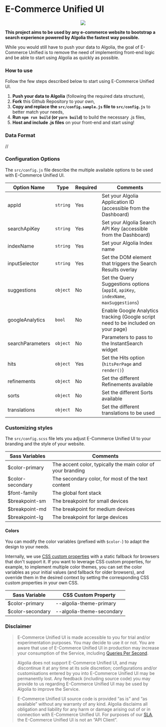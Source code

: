 # E-Commerce Unified UI

<p align="center">
<img src="https://cl.ly/c3fa6a6b250a/Screenshot%2525202019-05-27%252520at%25252010.17.35.png" />
</p>

**This project aims to be used by any e-commerce website to bootstrap a search experience powered by Algolia the fastest way possible.**

While you would still have to push your data to Algolia, the goal of E-Commerce Unified is to remove the need of implementing front-end logic and be able to start using Algolia as quickly as possible.

### How to use

Follow the few steps described below to start using E-Commerce Unified UI.

1. **Push your data to Algolia** (following the required data structure),
2. **Fork** this Github Repository to your own,
3. **Copy and replace the `src/config.sample.js` file to `src/config.js`** to better match your needs,
4. **Run `npm run build` (or `yarn build`)** to build the necessary .js files,
5. **Host and include .js files** on your front-end and start using!

### Data Format

//

### Configuration Options

The `src/config.js` file describe the multiple available options to be used with E-Commerce Unified UI.

| Option Name      | Type     | Required | Comments                                                                             |
| ---------------- | -------- | -------- | ------------------------------------------------------------------------------------ |
| appId            | `string` | Yes      | Set your Algolia Application ID (accessible from the Dashboard)                      |
| searchApiKey     | `string` | Yes      | Set your Algolia Search API Key (accessible from the Dashboard)                      |
| indexName        | `string` | Yes      | Set your Algolia Index name                                                          |
| inputSelector    | `string` | Yes      | Set the DOM element that triggers the Search Results overlay                         |
| suggestions      | `object` | No       | Set the Query Suggestions options (`appId`, `apiKey`, `indexName`, `maxSuggestions`) |
| googleAnalytics  | `bool`   | No       | Enable Google Analytics tracking (Google script need to be included on your page)    |
| searchParameters | `object` | No       | Parameters to pass to the InstantSearch widget                                       |
| hits             | `object` | Yes      | Set the Hits option (`hitsPerPage` and `render()`)                                   |
| refinements      | `object` | No       | Set the different Refinements available                                              |
| sorts            | `object` | No       | Set the different Sorts available                                                    |
| translations     | `object` | No       | Set the different translations to be used                                            |

### Customizing styles

The `src/config.scss` file lets you adjust E-Commerce Unified UI to your branding and the style of your website.

| Sass Variables    | Comments                                                    |
| ----------------- | ----------------------------------------------------------- |
| \$color-primary   | The accent color, typically the main color of your branding |
| \$color-secondary | The secondary color, for most of the text content           |
| \$font-family     | The global font stack                                       |
| \$breakpoint-sm   | The breakpoint for small devices                            |
| \$breakpoint-md   | The breakpoint for medium devices                           |
| \$breakpoint-lg   | The breakpoint for large devices                            |

#### Colors

You can modify the color variables (prefixed with `$color-`) to adapt the design to your needs.

Internally, we use [CSS custom properties](https://developer.mozilla.org/en-US/docs/Web/CSS/Using_CSS_custom_properties) with a static fallback for browsers that don't support it. If you want to leverage CSS custom properties, for example, to implement multiple color themes, you can set the color variables as your initial values (and fallback for older browsers), and override them in the desired context by setting the corresponding CSS custom properties in your own CSS.

| Sass Variable     | CSS Custom Property       |
| ----------------- | ------------------------- |
| \$color-primary   | --algolia-theme-primary   |
| \$color-secondary | --algolia-theme-secondary |

### Disclaimer

> E-Commerce Unified UI is made accessible to you for trial and/or experimentation purposes. You may decide to use it or not. You are aware that use of E-Commerce Unified UI in production may increase your consumption of the Service, including [Queries Per Second](https://www.algolia.com/doc/faq/monitoring/which-queries-are-counted-as-part-of-the-max-qps-computations/).

> Algolia does not support E-Commerce Unified UI, and may discontinue it at any time at its sole discretion; configurations and/or customisations entered by you into E-Commerce Unified UI may be permanently lost. Any feedback (including source code) you may provide to us regarding E-Commerce Unified UI may be used by Algolia to improve the Service.

> E-Commerce Unified UI source code is provided “as is” and “as available” without any warranty of any kind. Algolia disclaims all obligation and liability for any harm or damage arising out of or in connection with E-Commerce Unified UI. For purposes of our [SLA](https://www.algolia.com/policies/sla), the E-Commerce Unified UI is not an “API Client”.

